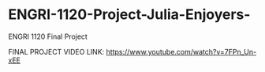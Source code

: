 # ENGRI-1120-Project-Julia-Enjoyers-
ENGRI 1120 Final Project

FINAL PROJECT VIDEO LINK: https://www.youtube.com/watch?v=7FPn_Un-xEE
